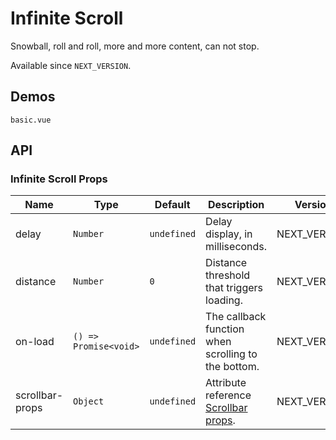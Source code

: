 # Infinite Scroll

Snowball, roll and roll, more and more content, can not stop.

Available since `NEXT_VERSION`.

## Demos

```demo
basic.vue
```

## API

### Infinite Scroll Props

| Name | Type | Default | Description | Version |
| --- | --- | --- | --- | --- |
| delay | `Number` | `undefined` | Delay display, in milliseconds. | NEXT_VERSION |
| distance | `Number` | `0` | Distance threshold that triggers loading. | NEXT_VERSION |
| on-load | `() => Promise<void>` | `undefined` | The callback function when scrolling to the bottom. | NEXT_VERSION |
| scrollbar-props | `Object` | `undefined` | Attribute reference [Scrollbar props](scrollbar#Scrollbar-Props). | NEXT_VERSION |
